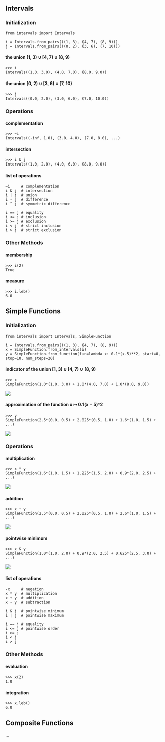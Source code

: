## Intervals
### Initialization
```
from intervals import Intervals

i = Intervals.from_pairs(((1, 3), (4, 7), (8, 9)))
j = Intervals.from_pairs(((0, 2), (3, 6), (7, 10)))
```
#### the union [1, 3) ∪ [4, 7) ∪ [8, 9)
```
>>> i
Intervals((1.0, 3.0), (4.0, 7.0), (8.0, 9.0))
```
#### the union [0, 2) ∪ [3, 6) ∪ [7, 10)
```
>>> j
Intervals((0.0, 2.0), (3.0, 6.0), (7.0, 10.0))
```
### Operations
#### complementation
```
>>> ~i
Intervals((-inf, 1.0), (3.0, 4.0), (7.0, 8.0), ...)
```
#### intersection
```
>>> i & j
Intervals((1.0, 2.0), (4.0, 6.0), (8.0, 9.0))
```
#### list of operations
```
~i     # complementation
i & j  # intersection
i | j  # union
i - j  # difference
i ^ j  # symmetric difference

i == j # equality
i <= j # inclusion
i >= j # exclusion
i < j  # strict inclusion
i > j  # strict exclusion
```
### Other Methods
#### membership
```
>>> i(2)
True
```
#### measure
```
>>> i.leb()
6.0
```
## Simple Functions
### Initialization
```
from intervals import Intervals, SimpleFunction

i = Intervals.from_pairs(((1, 3), (4, 7), (8, 9)))
x = SimpleFunction.from_intervals(i)
y = SimpleFunction.from_function(fun=lambda x: 0.1*(x-5)**2, start=0, stop=10, num_steps=20)
```
#### indicator of the union [1, 3) ∪ [4, 7) ∪ [8, 9)
```
>>> x
SimpleFunction(1.0*(1.0, 3.0) + 1.0*(4.0, 7.0) + 1.0*(8.0, 9.0))
```

![](01.png)
#### approximation of the function x ↦ 0.1(x − 5)^2
```
>>> y
SimpleFunction(2.5*(0.0, 0.5) + 2.025*(0.5, 1.0) + 1.6*(1.0, 1.5) + ...)
```
![](02.png)
### Operations
#### multiplication
```
>>> x * y
SimpleFunction(1.6*(1.0, 1.5) + 1.225*(1.5, 2.0) + 0.9*(2.0, 2.5) + ...)
```
![](03.png)
#### addition
```
>>> x + y
SimpleFunction(2.5*(0.0, 0.5) + 2.025*(0.5, 1.0) + 2.6*(1.0, 1.5) + ...)
```
![](04.png)
#### pointwise minimum
```
>>> x & y
SimpleFunction(1.0*(1.0, 2.0) + 0.9*(2.0, 2.5) + 0.625*(2.5, 3.0) + ...)
```
![](05.png)
#### list of operations
```
-x     # negation
x * y  # multiplication
x + y  # addition
x - y  # subtraction

i & j  # pointwise minimum
i | j  # pointwise maximum

i == j # equality
i <= j # pointwise order
i >= j
i < j
i > j
```
### Other Methods
#### evaluation
```
>>> x(2)
1.0
```
#### integration
```
>>> x.leb()
6.0
```
## Composite Functions
...
